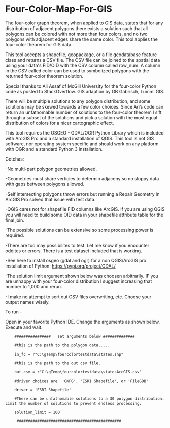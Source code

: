 # Four-Color-Map-For-GIS

The four-color graph theorem, when applied to GIS data, states that for any distribution of adjacent polygons there exists a solution such that all polygons can be colored with not more than four colors, and no two polygons with adjacent edges share the same color.  This tool applies the four-color theorem for GIS data.


This tool accepts a shapefile, geopackage, or a file geodatabase feature class and returns a CSV file.  The CSV file can be joined to the spatial data using your data's FID/OID with the CSV column called row_num.  A column in the CSV called color can be used to symbolized polygons with the returned four-color theorem solution.


 Special thanks to Ali Assaf of McGill University for the four-color Python code as posted to StackOverflow.  GIS adaption by GB Gabrisch, Lummi GIS.


There will be multiple solutions to any polygon distribution, and some solutions may be skewed towards a few color choices.  Since Ari’s code can return an unfathomable number of solutions to the four-color theorem I sift through a subset of the solutions and pick a solution with the most equal distribution of colors for a nicer cartographic effect.


This tool requires the OSGEO - GDAL/OGR Python Library which is included with ArcGIS Pro and a standard installation of QGIS.  This tool is not GIS software, nor operating system specific and should work on any platform with OGR and a standard Python 3 installation.


Gotchas:

-No multi-part polygon geometries allowed.

-Geometries must share verticies to determin adjaceny so no sloppy data with gaps between polygons allowed.

-Self intersecting polygons throw errors but running a Repair Geometry in ArcGIS Pro solved that issue with test data.

-QGIS cares not for shapefile FID columns like ArcGIS.  If you are using QGIS you will need to build  some OID data in your shapefile attribute table for the final join.

-The possible solutions can be extensive so some processing power is required.

-There are too may possibilites to test.  Let me know if you encounter oddites or errors.  There is a test dataset included that is working.

-See here to install osgeo (gdal and ogr) for a non QGIS/ArcGIS pro installation of Python:  https://pypi.org/project/GDAL/

-The solution limit argument shown below was choosen arbitrarily.  IF you are unhappy with your four-color distribution I suggest increasing that number to 1,000 and rerun.

-I make no attempt to sort out CSV files overwriting, etc.  Choose your output names wisely.

To run -

Open in your favorite Python IDE.  Change the arguments as shown below.  Execute and wait.

        ################   set arguments below ##############
        
        #this is the path to the polygon data.....
        
        in_fc = r"C:\gTemp\fourcolortestdata\states.shp"
        
        #this is the path to the out csv file.
        
        out_csv = r"C:\gTemp\fourcolortestdata\statesArcGIS.csv"
        
        #driver choices are  'GKPG', 'ESRI Shapefile', or 'FileGDB'
        
        driver = 'ESRI Shapefile'
        
        #There can be unfathomable solutions to a 30 polygon distribution.  Limit the number of solutions to prevent endless processing.
        
        solution_limit = 100
        
         ##############################################

